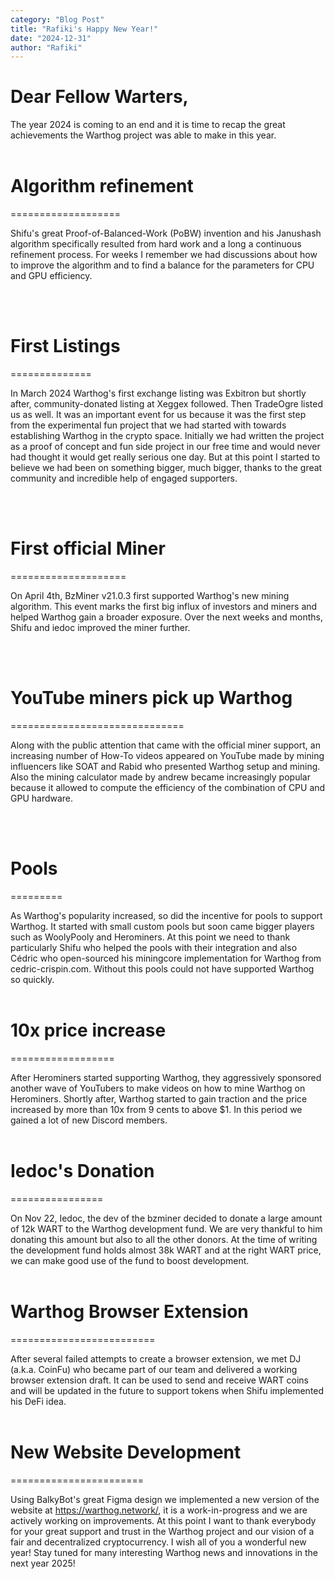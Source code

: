 ```yaml
---
category: "Blog Post"
title: "Rafiki's Happy New Year!"
date: "2024-12-31"
author: "Rafiki"
---
```


<h1>Dear Fellow Warters,</h1>

The year 2024 is coming to an end and it is time to recap the great achievements the Warthog project was able to make in this year.
<br/><br/>
<h1>Algorithm refinement</h1>

===================

Shifu's great Proof-of-Balanced-Work (PoBW) invention and his Janushash algorithm specifically resulted from hard work and a long a continuous refinement process. For weeks I remember we had discussions about how to improve the algorithm and to find a balance for the parameters for CPU and GPU efficiency.

<br/><br/>
<h1>First Listings</h1>

==============

In March 2024 Warthog's first exchange listing was Exbitron but shortly after, community-donated listing at Xeggex followed. Then TradeOgre listed us as well. It was an important event for us because it was the first step from the experimental fun project that we had started with towards establishing Warthog in the crypto space. Initially we had written the project as a proof of concept and fun side project in our free time and would never had thought it would get really serious one day. But at this point I started to believe we had been on something bigger, much bigger, thanks to the great community and incredible help of engaged supporters.

<br/><br/>
<h1>First official Miner</h1>

====================

On April 4th, BzMiner v21.0.3 first supported Warthog's new mining algorithm. This event marks the first big influx of investors and miners and helped Warthog gain a broader exposure. Over the next weeks and months, Shifu and iedoc improved the miner further.

<br/><br/>
<h1>YouTube miners pick up Warthog</h1>

==============================

Along with the public attention that came with the official miner support, an increasing number of How-To videos appeared on YouTube made by mining influencers like SOAT and Rabid who presented Warthog setup and mining. Also the mining calculator made by andrew became increasingly popular because it allowed to compute the efficiency of the combination of CPU and GPU hardware.

<br/><br/>
<h1>Pools</h1>

=========

As Warthog's popularity increased, so did the incentive for pools to support Warthog. It started with small custom pools but soon came bigger players such as WoolyPooly and Herominers. At this point we need to thank particularly Shifu who helped the pools with their integration and also Cédric who open-sourced his miningcore implementation for Warthog from cedric-crispin.com. Without this pools could not have supported Warthog so quickly.
<br/><br/>
<h1>10x price increase</h1>

==================

After Herominers started supporting Warthog, they aggressively sponsored another wave of YouTubers to make videos on how to mine Warthog on Herominers. Shortly after, Warthog started to gain traction and the price increased by more than 10x from 9 cents to above $1. In this period we gained a lot of new Discord members.
<br/><br/>
<h1>Iedoc's Donation</h1>

================

On Nov 22, Iedoc, the dev of the bzminer decided to donate a large amount of 12k WART to the Warthog development fund. We are very thankful to him donating this amount but also to all the other donors. At the time of writing the development fund holds almost 38k WART and at the right WART price, we can make good use of the fund to boost development.
<br/><br/>
<h1>Warthog Browser Extension</h1>

=========================

After several failed attempts to create a browser extension, we met DJ (a.k.a. CoinFu) who became part of our team and delivered a working browser extension draft. It can be used to send and receive WART coins and will be updated in the future to support tokens when Shifu implemented his DeFi idea.
<br/><br/>
<h1>New Website Development</h1>

=======================

Using BalkyBot's great Figma design we implemented a new version of the website at https://warthog.network/, it is a work-in-progress and we are actively working on improvements.
At this point I want to thank everybody for your great support and trust in the Warthog project and our vision of a fair and decentralized cryptocurrency. I wish all of you a wonderful new year! Stay tuned for many interesting Warthog news and innovations in the next year 2025!